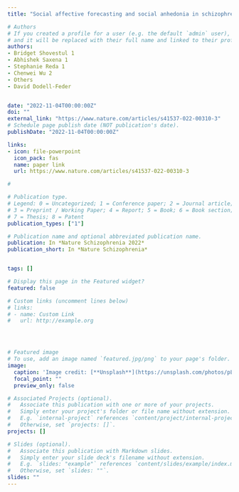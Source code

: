 ```yaml
---
title: "Social affective forecasting and social anhedonia in schizophrenia-spectrum disorders: a daily diary study"

# Authors
# If you created a profile for a user (e.g. the default `admin` user), write the username (folder name) here 
# and it will be replaced with their full name and linked to their profile.
authors:
- Bridget Shovestul 1
- Abhishek Saxena 1
- Stephanie Reda 1
- Chenwei Wu 2
- Others
- David Dodell-Feder


date: "2022-11-04T00:00:00Z"
doi: ""
external_link: "https://www.nature.com/articles/s41537-022-00310-3"
# Schedule page publish date (NOT publication's date).
publishDate: "2022-11-04T00:00:00Z"

links:
- icon: file-powerpoint
  icon_pack: fas
  name: paper link
  url: https://www.nature.com/articles/s41537-022-00310-3

#

# Publication type.
# Legend: 0 = Uncategorized; 1 = Conference paper; 2 = Journal article;
# 3 = Preprint / Working Paper; 4 = Report; 5 = Book; 6 = Book section;
# 7 = Thesis; 8 = Patent
publication_types: ["1"]

# Publication name and optional abbreviated publication name.
publication: In *Nature Schizophrenia 2022*
publication_short: In *Nature Schizophrenia*


tags: []

# Display this page in the Featured widget?
featured: false

# Custom links (uncomment lines below)
# links:
# - name: Custom Link
#   url: http://example.org




# Featured image
# To use, add an image named `featured.jpg/png` to your page's folder. 
image:
  caption: 'Image credit: [**Unsplash**](https://unsplash.com/photos/pLCdAaMFLTE)'
  focal_point: ""
  preview_only: false

# Associated Projects (optional).
#   Associate this publication with one or more of your projects.
#   Simply enter your project's folder or file name without extension.
#   E.g. `internal-project` references `content/project/internal-project/index.md`.
#   Otherwise, set `projects: []`.
projects: []

# Slides (optional).
#   Associate this publication with Markdown slides.
#   Simply enter your slide deck's filename without extension.
#   E.g. `slides: "example"` references `content/slides/example/index.md`.
#   Otherwise, set `slides: ""`.
slides: ""
---
```


